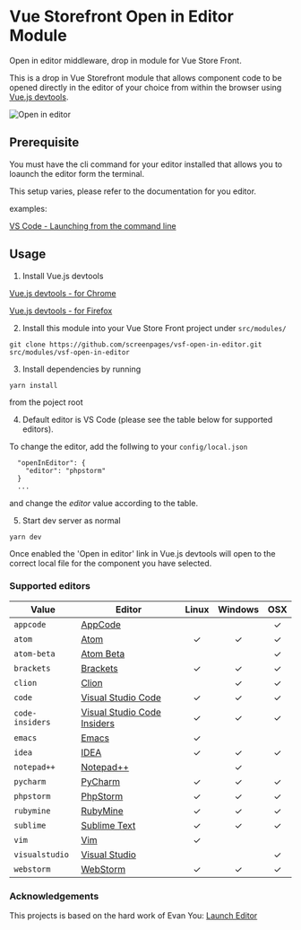 # Vue Storefront Open in Editor Module

Open in editor middleware, drop in module for Vue Store Front.

This is a drop in Vue Storefront module that allows component code to be opened directly in the editor of your choice from within the browser using [Vue.js devtools](https://chrome.google.com/webstore/detail/vuejs-devtools/nhdogjmejiglipccpnnnanhbledajbpd).

![Open in editor](https://media.screenpages.com/github/vsf/vsf-open-in-editor-small.gif?v=1)


## Prerequisite
You must have the cli command for your editor installed that allows you to loaunch the editor form the terminal. 

This setup varies, please refer to the documentation for you editor.

examples:

[VS Code - Launching from the command line](https://code.visualstudio.com/docs/setup/mac#_launching-from-the-command-line)



## Usage

1. Install Vue.js devtools

[Vue.js devtools - for Chrome](https://chrome.google.com/webstore/detail/vuejs-devtools/nhdogjmejiglipccpnnnanhbledajbpd) 

[Vue.js devtools - for Firefox](https://addons.mozilla.org/en-GB/firefox/addon/vue-js-devtools/)

2. Install this module into your Vue Store Front project under `src/modules/`
````
git clone https://github.com/screenpages/vsf-open-in-editor.git src/modules/vsf-open-in-editor
````
3. Install dependencies by running
````
yarn install
```` 
from the poject root


4. Default editor is VS Code (please see the table below for supported editors). 

To change the editor, add the follwing to your `config/local.json`
````
  "openInEditor": { 
    "editor": "phpstorm"
  }
  ...
````
and change the *editor* value according to the table.

5. Start dev server as normal
````
yarn dev
````

Once enabled the 'Open in editor' link in Vue.js devtools will open to the correct local file for the component you have selected.


### Supported editors

| Value | Editor | Linux | Windows | OSX |
|--------|------|:------:|:------:|:------:|
| `appcode` | [AppCode](https://www.jetbrains.com/objc/) |  |  |✓|
| `atom` | [Atom](https://atom.io/) |✓|✓|✓|
| `atom-beta` | [Atom Beta](https://atom.io/beta) |  |  |✓|
| `brackets` | [Brackets](http://brackets.io/) |✓|✓|✓|
| `clion` | [Clion](https://www.jetbrains.com/clion/) |  |✓|✓|
| `code` | [Visual Studio Code](https://code.visualstudio.com/) |✓|✓|✓|
| `code-insiders` | [Visual Studio Code Insiders](https://code.visualstudio.com/insiders/) |✓|✓|✓|
| `emacs` | [Emacs](https://www.gnu.org/software/emacs/) |✓| | |
| `idea` | [IDEA](https://www.jetbrains.com/idea/) |✓|✓|✓|
| `notepad++` | [Notepad++](https://notepad-plus-plus.org/download/v7.5.4.html) | |✓| |
| `pycharm` | [PyCharm](https://www.jetbrains.com/pycharm/) |✓|✓|✓|
| `phpstorm` | [PhpStorm](https://www.jetbrains.com/phpstorm/) |✓|✓|✓|
| `rubymine` | [RubyMine](https://www.jetbrains.com/ruby/) |✓|✓|✓|
| `sublime` | [Sublime Text](https://www.sublimetext.com/) |✓|✓|✓|
| `vim` | [Vim](http://www.vim.org/) |✓| | |
| `visualstudio` | [Visual Studio](https://www.visualstudio.com/vs/) | | |✓|
| `webstorm` | [WebStorm](https://www.jetbrains.com/webstorm/) |✓|✓|✓|

### Acknowledgements
This projects is based on the hard work of Evan You:
[Launch Editor](https://github.com/yyx990803/launch-editor)
